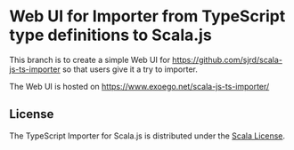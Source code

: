 # Web UI for Importer from TypeScript type definitions to Scala.js

This branch is to create a simple Web UI for https://github.com/sjrd/scala-js-ts-importer so that users give it a try to
importer.

The Web UI is hosted on https://www.exoego.net/scala-js-ts-importer/

## License

The TypeScript Importer for Scala.js is distributed under the
[Scala License](http://www.scala-lang.org/license.html).
